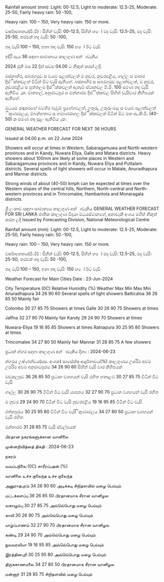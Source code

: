 Rainfall amount (mm): Light: 00-12.5, Light to moderate: 12.5-25, Moderate: 25-50, Fairly heavy rain: 50 -100,

Heavy rain: 100 – 150, Very heavy rain: 150 or more.

වර්ෂාපතනය(මි.මී) : සිහින් වැසි: 00-12.5, සිහින් හ ෝ මද වැසි: 12.5-25, මද වැසි: 25-50, තරමක් තද වැසි: 50 -100,

තද වැසි:100 – 150, ඉතා තද වැසි: 150 හ ෝ ඊට වැඩි

ඉදිරි පැය 36 සඳහා සාමාන්‍යය කාලගුණ අන්‍ාවැකිය

2024 ජුනි මස 22 දින්‍ සවස 04.00 ට නිකුත් කරන්‍ ලදි.

බස්නාහිර, සබරගමුව ස වයඹ පළාත්වලත් ම නුවර, නුවරඑළිය, ගාල්ල ස මාතර දිස්ික්කවලත් විටින් විට වැසි ඇතිහේ. බස්නාහිර ස සබරගමුව පළාත්වලත්, ම නුවර, නුවරඑළිය ස පුත්තලම දිස්ික්කවලත් ඇතැම් ස්ථානවල මි.මී. 100 පමණ තද වැසි ඇතිවිය ැක. මාතහල්, අනුරාධපුර ස මන්නාරම දිස්ික්කවල සිහින් වැසිවාර කිහිපයක් ඇතිහේ.

මධයම කඳුකරහේ බටහිර බෑවුම් ප්‍රහේශවලත්, උතුරු, උතුරු-මැද ස වයඹ පළාත්වලත් ිකුණාමලය, ම්බන්හතාට ස හමාණරාගල දිස්ික්කවලත් විටින් විට මන පැ.කි.මී. (40-50) ක පමණ තද සුළං ඇතිවිය ැක.

GENERAL WEATHER FORECAST FOR NEXT 36 HOURS

Issued at 04.00 p.m. on 22 June 2024

Showers will occur at times in Western, Sabaragamuwa and North-western provinces and in Kandy, Nuwara Eliya, Galle and Matara districts. Heavy showers about 100mm are likely at some places in Western and Sabaragamuwa provinces and in Kandy, Nuwara Eliya and Puttalam districts. Several spells of light showers will occur in Matale, Anuradhapura and Mannar districts.

Strong winds of about (40-50) kmph can be expected at times over the Western slopes of the central hills, Northern, North-central and North-western provinces and in Trincomalee, Hambantota and Monaragala districts.

ශ්‍රී ලංකාව සඳහා සාමාන්‍යය කාලගුණ අන්‍ාවැකිය GENERAL WEATHER FORECAST FOR SRI LANKA ජාතික කාලගුණ විදයා මධයස්ථානහේ, අනාවැකි අංශය මගින් නිකුත් කරන ලදි Issued by Forecasting Division, National Meteorological Centre

Rainfall amount (mm): Light: 00-12.5, Light to moderate: 12.5-25, Moderate: 25-50, Fairly heavy rain: 50 -100,

Heavy rain: 100 – 150, Very heavy rain: 150 or more.

වර්ෂාපතනය(මි.මී) : සිහින් වැසි: 00-12.5, සිහින් හ ෝ මද වැසි: 12.5-25, මද වැසි: 25-50, තරමක් තද වැසි: 50 -100,

තද වැසි:100 – 150, ඉතා තද වැසි: 150 හ ෝ ඊට වැඩි

Weather Forecast for Main Cities Date : 23-Jun-2024

City Temperature (0C) Relative Humidity (%) Weather Max Min Max Min Anuradhapura 34 26 90 60 Several spells of light showers Batticaloa 36 26 85 50 Mainly fair

Colombo 30 27 85 75 Showers at times Galle 30 26 90 75 Showers at times

Jaffna 32 27 90 70 Mainly fair Kandy 29 24 90 70 Showers at times

Nuwara-Eliya 19 16 95 85 Showers at times Ratnapura 30 25 95 80 Showers at times

Trincomalee 34 27 80 50 Mainly fair Mannar 31 28 85 75 A few showers

ප්‍රධාන්‍ න්‍ගර සදහා කාලගුණ අන්‍ාවැකිය දින්‍ය : 2024-06-23

න්‍ගරය උෂ්ණත්වය(සස. අංශක) සාසේක්ෂ ආර්ද්‍රතාවය(%) කාලගුණය උපරිම අවම උපරිම අවම අනුරාධපුරය 34 26 90 60 සිහින් වැසි වාර කිහිපයක්

මඩකලපුව 36 26 85 50 ප්‍රධාන වශහයන් වැසි රහිත හකාළඹ 30 27 85 75 විටින් විට වැසි

ගාල්ල 30 26 90 75 විටින් විට වැසි යාපනය 32 27 90 70 ප්‍රධාන වශහයන් වැසි රහිත

ම නුවර 29 24 90 70 විටින් විට වැසි නුවරඑළිය 19 16 95 85 විටින් විට වැසි

රත්නපුරය 30 25 95 80 විටින් විට වැසි ිකුණාමලය 34 27 80 50 ප්‍රධාන වශහයන් වැසි රහිත

මන්නාරම 31 28 85 75 වැසි ස්වල්පයක්

பிரதான நகரங்களுக்கான வானிலை

முன்னறிவித்தை் திகதி : 2024-06-23

நகரம்

வவப்பநிலை (0C) சாரீரப்பதன் (%)

வானிலை உச்ச குலைந்த உச்ச குலைந்த

அனுராதபுரம் 34 26 90 60 அடிக்கடி சிறிதளவில் மழை பெய்யும்

மட்டக்களப்பு 36 26 85 50 பிரதானமாக சீரான வானிழல

வகாழும்பு 30 27 85 75 அவ்வெ்பொது மழை பெய்யும்

காலி 30 26 90 75 அவ்வெ்பொது மழை பெய்யும்

யாழ்ப்பாணம் 32 27 90 70 பிரதானமாக சீரான வானிழல

கண்டி 29 24 90 70 அவ்வெ்பொது மழை பெய்யும்

நுவவரலியா 19 16 95 85 அவ்வெ்பொது மழை பெய்யும்

இரத்தினபுரி 30 25 95 80 அவ்வெ்பொது மழை பெய்யும்

திருககாணமலை 34 27 80 50 பிரதானமாக சீரான வானிழல

மன்னார் 31 28 85 75 சிறிதளவில் மழை பெய்யும்